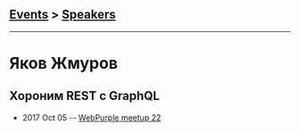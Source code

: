 ## [Events](../README.md) > [Speakers](../speakers.md)
---

# Яков Жмуров

## Хороним REST с GraphQL
- 2017 Oct 05 -- [WebPurple meetup 22](https://www.youtube.com/watch?v=GfjWdNaD-2M)    
